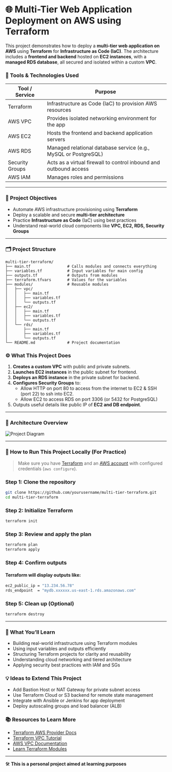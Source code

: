 # 🌐 Multi-Tier Web Application Deployment on AWS using Terraform

This project demonstrates how to deploy a **multi-tier web application on AWS** using **Terraform** for **Infrastructure as Code (IaC)**. The architecture includes a **frontend and backend** hosted on **EC2 instances**, with a **managed RDS database**, all secured and isolated within a custom **VPC**.


### 🧰 Tools & Technologies Used

| Tool / Service | Purpose                                                           |
|----------------|-------------------------------------------------------------------|
| Terraform      | Infrastructure as Code (IaC) to provision AWS resources           |
| AWS VPC        | Provides isolated networking environment for the app              |
| AWS EC2        | Hosts the frontend and backend application servers                |
| AWS RDS        | Managed relational database service (e.g., MySQL or PostgreSQL)   |
| Security Groups| Acts as a virtual firewall to control inbound and outbound access |
| AWS IAM        | Manages roles and permissions                                     |

---

### 📌 Project Objectives

- Automate AWS infrastructure provisioning using **Terraform**
- Deploy a scalable and secure **multi-tier architecture**
- Practice **Infrastructure as Code** (IaC) using best practices
- Understand real-world cloud components like **VPC, EC2, RDS, Security Groups**

---

### 🗂️ Project Structure

```
multi-tier-terraform/
├── main.tf                # Calls modules and connects everything
├── variables.tf           # Input variables for main config
├── outputs.tf             # Outputs from modules
├── terraform.tfvars       # Values for the variables
├── modules/               # Reusable modules
│   ├── vpc/
│   │   ├── main.tf
│   │   ├── variables.tf
│   │   └── outputs.tf
│   ├── ec2/
│   │   ├── main.tf
│   │   ├── variables.tf
│   │   └── outputs.tf
│   └── rds/
│       ├── main.tf
│       ├── variables.tf
│       └── outputs.tf
└── README.md              # Project documentation
```


### ⚙️ What This Project Does

1. **Creates a custom VPC** with public and private subnets.
2. **Launches EC2 instances** in the public subnet for frontend.
3. **Deploys an RDS instance** in the private subnet for backend.
4. **Configures Security Groups** to:
   - Allow HTTP on port 80 to access from the internet to EC2 & SSH (port 22) to ssh into EC2.
   - Allow EC2 to access RDS on port 3306 (or 5432 for PostgreSQL)
5. Outputs useful details like public IP of **EC2 and DB endpoint**.

---

### 🧱 Architecture Overview

![Project Diagram](https://github.com/ahsan598/terraform-aws-webapp-stack/blob/main/multi-tier%20app.png)

---

### 🚀 How to Run This Project Locally (For Practice)

> Make sure you have [Terraform](https://developer.hashicorp.com/terraform/downloads) and an [AWS account](https://aws.amazon.com/) with configured credentials (`aws configure`).

### Step 1: Clone the repository
```bash
git clone https://github.com/yourusername/multi-tier-terraform.git
cd multi-tier-terraform
```

### Step 2: Initialize Terraform
```bash
terraform init
```

### Step 3: Review and apply the plan
```bash
terraform plan
terraform apply
```

### Step 4: Confirm outputs
#### Terraform will display outputs like:
```bash
ec2_public_ip = "13.234.56.78"
rds_endpoint  = "mydb.xxxxxx.us-east-1.rds.amazonaws.com"
```

### Step 5: Clean up (Optional)
```bash
terraform destroy
```

---

### 🧠 What You’ll Learn
- Building real-world infrastructure using Terraform modules
- Using input variables and outputs efficiently
- Structuring Terraform projects for clarity and reusability
- Understanding cloud networking and tiered architecture
- Applying security best practices with IAM and SGs


### 💡 Ideas to Extend This Project
- Add Bastion Host or NAT Gateway for private subnet access
- Use Terraform Cloud or S3 backend for remote state management
- Integrate with Ansible or Jenkins for app deployment
- Deploy autoscaling groups and load balancer (ALB)


### 📚 Resources to Learn More
- [Terraform AWS Provider Docs](https://registry.terraform.io/providers/hashicorp/aws/latest/docs)
- [Terraform VPC Tutorial](https://developer.hashicorp.com/terraform/tutorials/aws-get-started/aws-create)
- [AWS VPC Documentation](https://docs.aws.amazon.com/vpc/)
- [Learn Terraform Modules](https://developer.hashicorp.com/terraform/language/modules)

---

🛠️ **This is a personal project aimed at learning purposes**